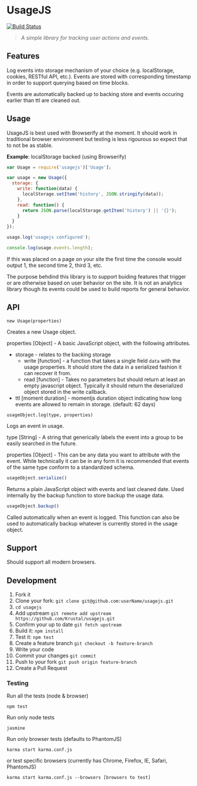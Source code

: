# UsageJS

[![Build Status](https://travis-ci.org/Krustal/usagejs.svg?branch=master)](https://travis-ci.org/Krustal/usagejs)

> *A simple library for tracking user actions and events.*

## Features

Log events into storage mechanism of your choice (e.g. localStorage, cookies, RESTful API, etc.). Events are
stored with corresponding timestamp in order to support querying based on time blocks.

Events are automatically backed up to backing store and events occuring earlier than ttl are cleaned out.

## Usage

UsageJS is best used with Browserify at the moment. It should work in traditional browser environment but
testing is less rigourous so expect that to not be as stable.

**Example**: localStorage backed (using Browserify)

```JavaScript
var Usage = require('usagejs')['Usage'];

var usage = new Usage({
  storage: {
    write: function(data) {
      localStorage.setItem('history', JSON.stringify(data));
    },
    read: function() {
      return JSON.parse(localStorage.getItem('history') || '{}');
    }
  }
});

usage.log('usagejs configured');

console.log(usage.events.length);
```

If this was placed on a page on your site the first time the console would output 1, the second time 2,
third 3, etc.

The purpose behdind this library is to support buiding features that trigger or are otherwise based on user
behavior on the site. It is not an analytics library though its events could be used to build reports for
general behavior.

## API

```new Usage(properties)```

Creates a new Usage object.

properties [Object] - A basic JavaScript object, with the following attributes.

* storage - relates to the backing storage
  * write [function] - a function that takes a single field `data` with the usage properties. It should store
  the data in a serialized fashion it can recover it from.
  * read [function] - Takes no parameters but should return at least an empty javascript object. Typically it should return the deserialized object stored in the write callback.
* ttl [moment duration] - momentjs duration object indicating how long events are allowed to remain in storage. (default: 62 days)

```usageObject.log(type, properties)```

Logs an event in usage.

type [String] - A string that generically labels the event into a group to be easily searched in the future.

properties [Object] - This can be any data you want to attribute with the event. While technically it can be in any form it is recommended that events of the same type conform to a standardized schema.

```JavaScript
usageObject.serialize()
```

Returns a plain JavaScript object with events and last cleaned date. Used internally by the backup function to store backup the usage data.

```JavaScript
usageObject.backup()
```

Called automatically when an event is logged. This function can also be used to automatically backup whatever is currently stored in the usage object.

## Support

Should support all modern browsers.

## Development

1. Fork it
2. Clone your fork: ```git clone git@github.com:userName/usagejs.git```
3. ```cd usagejs```
4. Add upstream ```git remote add upstream https://github.com/Krustal/usagejs.git```
5. Confirm your up to date ```git fetch upstream```
6. Build it: ```npm install```
7. Test it: ```npm test```
8. Create a feature branch ```git checkout -b feature-branch```
9. Write your code
10. Commit your changes ```git commit```
11. Push to your fork ```git push origin feature-branch```
12. Create a Pull Request

### Testing

Run all the tests (node & browser)
```
npm test
```

Run only node tests
```
jasmine
```

Run only browser tests (defaults to PhantomJS)
```
karma start karma.conf.js
```
or test specific browsers (currently has Chrome, Firefox, IE, Safari, PhantomJS)
```
karma start karma.conf.js --browsers [browsers to test]
```
